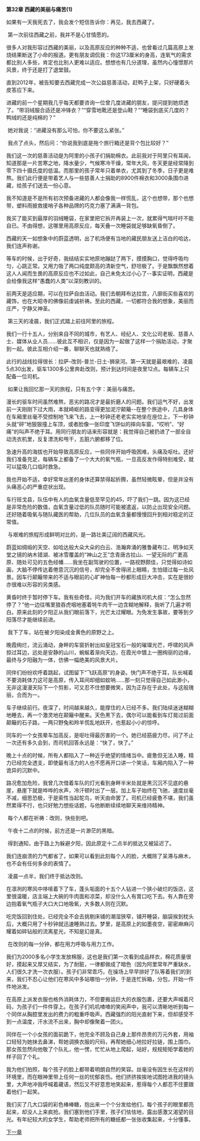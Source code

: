 **第32章 西藏的美丽与痛苦(1)**

   如果有一天我死去了，我会发个短信告诉你：再见，我去西藏了。 

​    第一次前往西藏之前，我并不是心甘情愿的。 

​    很多人对我形容过西藏的美丽，以及高原反应的种种不适，也曾看过几篇高原上发烧结果断送了小命的报道。更有朋友调侃我：你这173厘米的身高，连氧气的需求都比别人多些，肯定也比别人更难以适应。想想也有几分道理，虽然内心憧憬那片风景，终于还是打了退堂鼓。 

​    直到2012年，被告知要去西藏完成一次公益慈善活动，赶鸭子上架，只好硬着头皮答应下来。 

​    进藏的前一个星期我几乎每天都要咨询一位曾几度进藏的朋友，提问提到她烦透了。“带羽绒服合适还是冲锋衣？”“穿雪地靴还是登山鞋？”“睡袋到底买几度的？鸭绒的还是纯棉的？” 

​    她对我说：“进藏没有那么可怕，你不要这么紧张。” 

​    我点了点头，然后问：“你说我到底是拖个旅行箱还是背个包比较好？” 

​    我们这一次的慈善活动是为阿里的小孩子们捐助棉衣。此前我对于阿里只有耳闻，知道那是一片苦寒之地，降水量少，气候寒冷干燥，常年大风，冬天更是经常降到零下四十摄氏度的低温。而那里的孩子常年只着单衣，尤其到了冬季，日子更是难熬。我们此行便是带着艺人与一些慈善人士捐助的8900件棉衣和3000条围巾进藏，给孩子们送去一份心意。 

​    我不知道是不是所有初次预备进藏的人都会像我一样慌乱，这个也想带，那个也想带，塑料雨披救援哨子各种品牌的巧克力塞了满满一背包。 

​    我买了能买到最厚的羽绒睡袋，在家里把它拆开再装上一次，就累得气喘吁吁不能自已。不由得想，这哪里用高原反应，每天叠一次睡袋就足够缺氧昏倒了。 

​    西藏的天一如想象中的蔚蓝透明，出了机场便有当地的藏民朋友送上洁白的哈达，我们连声称谢。 

​    等车的时候，出于好奇，我结结实实地原地蹦跶了两下，摸摸胸口，觉得呼吸均匀，心跳正常。又用力吸了两口纯度颇高的清新空气，舒坦极了。于是飘飘然想着这人人闻而生畏的高原反应也不过如此，自己未免太过小心了--事实证明，西藏是会给像我这样“愚蠢的人类”以深刻教训的。 

​    前两天是适应期，可以在拉萨自由活动。我们去朝拜布达拉宫，八廓街买些喜欢的藏饰，也在大昭寺的佛像前虔诚祈祷。至此的西藏，一切都符合我的想象，美丽而庄严，宁静又神圣。 

​    第三天的凌晨，我们正式踏上前往阿里的旅程。 

​    我们一行十五人，分别来自不同的城市，有艺人、经纪人、文化公司老板、慈善人士、媒体从业人员……彼此互不相识，仅是因为一起做了这样一个捐助活动，才聚到一起。彼此互相介绍一番，聊聊天也就熟络了。 

​    此行的战线拉得很长：拉萨-改则-普兰-日土-狮泉河。第一天就是最艰难的，凌晨5点30出发，驱车1300多公里奔赴改则，预计到达时间是夜里12点。每辆车上只配备一位司机。 

​    如果让我回忆那一天的旅程，只有五个字：美丽与痛苦。 

​    漫长的驱车时间虽然难熬，恶劣的路况才是最折磨人的问题。我们运气不好，出发前一天刚刚下过大雨，本就崎岖的路变得更加泥泞颠簸--在整个旅途中，几具身体在车厢里丝毫不受控制地飞来飞去，上一秒钟还老老实实地坐在座位上，下一秒钟头就“砰”地狠狠撞上车顶，或者脸像一张印度飞饼似的摔向车窗，“哎哟”、“好痛”的叫声不绝于耳。用同行朋友的话来形容就是：我觉得自己被扔进了一部全自动洗衣机里，反复漂洗和甩干，五脏六腑都移了位。 

​    急速升高的海拔也开始导致高原反应，一些同伴开始呼吸困难，头痛及呕吐。还好我们准备充足，每辆车上都备了一个大大的氧气瓶，一旦高反发作得特别难受，就可以猛吸几口临时救急。 

​    我也开始不适，幸好常年出差的身体还算禁得起折腾，虽然轻微眩晕，但是并没有头痛恶心的严重症状出现。 

​    车行班戈县，队伍中有人的血氧含量低至罕见的45，吓了我们一跳。因为这已经是非常危险的数值，血氧含量过低的队员随时可能被遣返，以防止出现安全问题。还好随着吸氧与随队藏医的帮助，几位队员的血氧含量都慢慢回升到相对稳定的正常值。 

​    与艰难的旅程形成鲜明对比的，是一路壮美辽阔的西藏风光。 

​    蔚蓝如绸缎的天空、如哈达般大朵大朵的白云、浩瀚奔涌的雅鲁藏布江、明净如天堂之镜的纳木错湖、被冰雪覆盖的“神山之王”念青唐古拉山、一望无际的广袤高原、随处可见的五色经幡……我坐在副驾驶的位置，一路视野颇佳，只觉得如诗如画，大脑不停传达着倦意沉沉的信号，却完全不舍得闭上眼睛，生怕错过每一处风景。因车行颠簸带来的不适与眼前的心旷神怡每一秒都形成巨大冲击，实在是很妙亦很难以形容的另类感。 

​    黄昏时终于暂时停下车。我有些奇怪，问为我们开车的藏族司机大叔：“怎么忽然停了？”他一边往嘴里狼吞虎咽地塞着牦牛肉干一边含糊地解释，我听了几遍才明白。原来此刻的夕阳正从我们眼前落下，光芒太过耀眼。为免发生事故，要等到夕阳落尽才能继续前进。 

​    我下了车，站在被夕阳染成金黄色的原野之上。 

​    晚霞绚烂，流云涌动，身畔的车窗折射出如皇冠宝石一般的璀璨光芒，呼啸的风声掠过耳边，远处是安静的山川，蜿蜒着渐向天边，在霞光中镀上一圈绚丽的边缘，最终与夕阳融为一体，仿佛一幅绝美的风景大片。 

​    同伴们纷纷欢呼着跳起，试图留下“飞跃高原”的身姿。快门声不绝于耳，队长喊着不要消耗体力这可是高原，传入耳间却细如蚊呐……那一刻只觉得自己如此渺小，无非这漫漫天际下一个剪影，可又忍不住想要微笑，因为正存在于此处，与这般瑰丽，合而为一。 

​    车子继续前行。夜深了，时间越来越久，能撑住的人已经不多。我们陆续迷迷糊糊地睡去，再一个激灵地在颠簸中醒来。天色黑下去，偶尔可以能看到车灯晃过前面颠簸的石子路，一两只野兔和羚羊慌乱地跃开，也惹起小小的惊呼。 

​    同车的一个女孩晕车加高反，是呕吐得最厉害的一个。她已经筋疲力尽，问了不止一次还有多久会到，而司机回答永远是：“快了，快了。” 

​    晚上十点的时候，所有人都陷入了一种近乎绝望的情绪当中。疲惫但无法入睡，精力已经完全透支，即使最有活力的人也不愿再开口讲一个笑话，车厢内陷入了一种诡异的沉默中。 

​    路况愈加危险，我曾几次借着车队的灯光看到身畔半米处就是黑沉沉不见底的悬崖，悬崖下就是哗哗的水声，冷汗顿时出了一层。加上车子始终在飞驰，速度丝毫不减，细思恐极，于是索性当起鸵鸟，听天由命罢了。司机已经疲惫不堪，我们虽然累得不行，也只好勉力想些话题，与他断断续续地聊天来维持精神。 

​    每个人都在祈祷：改则，快些到吧。 

​    午夜十二点的时候，前方还是一片渺茫的黑暗。 

​    得到通知，由于路上为躲避夕阳，因此原定十二点半的抵达又被延迟了。 

​    我们连崩溃的力气都省了，如果可以看到此刻每个人的脸，大概除了呆滞与麻木，也不会有任何多余的表情了。 

​    凌晨一点半，我们终于抵达改则。 

​    在凛冽的寒风中哆嗦着下了车，蓬头垢面的十五个人钻进一个狭小破烂的饭店，这里很温暖，店主端上大碗的牛肉面和凉菜，却没什么人有胃口吃下去。有人靠在旁边抱着氧气瓶子大口大口地吸氧，大多数人则在沉默。 

​    吃完饭回到住处，已经完全不会去挑剔床铺的潮湿狭窄，铺开睡袋，脑袋挨到枕头后，大概只用了十秒钟就迅速睡熟过去。梦里，是高原上的如墨夜空，密密麻麻闪耀着如碎钻般的流离星光，不知是幻是真。 

​    在改则的每一分钟，都在用力呼吸与用力工作。 

​    我们为2000多名小学生发放棉服，这也是我们第一次看到成品样衣，棉花质量很好，摸起来又厚又结实，为了耐脏，一律都做成了暗色（因为阿里常年严重缺水，人们很久才洗一次衣服）。孩子们非常乖巧，在操场上早早排好了队等着我们的到来，我们不忍心让他们在寒风中多站哪怕一分钟，于是连忙拆箱，分包，开始一件件地派发。 

​    在高原上派发衣服也格外消耗体力，不但要搬运巨大的衣服包裹，还要大声喊着尺码，为孩子们一件件穿上。在孩子们叽叽喳喳的笑闹声中，我可以清晰地听到每一个同伴从胸腔里发出的费力的粗重呼吸声。西藏强烈的阳光直射下来，但却感受不到一点温度，汗水流不出来，胸中却像聚着一团火。 

​    同伴在一个小女孩的面前跪下，他完全不顾及自己身上那件昂贵的万元外套，用袖口轻轻为她抹去鼻涕，帮她调换衣服的尺码，再帮她细心地拉好拉链，围上围巾。那女孩忽然向他敬了个队礼，他一愣，忙忙从地上爬起，站好，规规矩矩学着她的样子回了个礼。 

​    我为他们拍照，每个孩子的脸上都带着明朗自然的笑容。丝毫没有因生长在这样的环境里，而在眼神里带上任何一丝的忧郁哀伤。他们挤挤挨挨地试图抢进我的镜头里，大声地冲我呼喊着藏语，然后又不好意思地笑起来，惹得每个人都忍不住要跟着他们一起笑。 

​    我们买了几大口袋的彩色棒棒糖，抱出来一个个分发给他们，每个孩子的眼里都亮起来，却没人上来疯抢。我们塞到他们手里，孩子们怯怯地，露出感激又渴望的目光。有年纪较大的女学生，帮助老师把所有的糖纸都一张张收集起来，十分懂事。  

[下一章](https://github.com/LiQinglin007/liqinglin/blob/master/%E4%B8%80%E5%88%87%E9%83%BD%E6%98%AF%E6%9C%80%E5%A5%BD%E7%9A%84%E5%AE%89%E6%8E%92/%E7%AC%AC33%E7%AB%A0%20%E8%A5%BF%E8%97%8F%E7%9A%84%E7%BE%8E%E4%B8%BD%E4%B8%8E%E7%97%9B%E8%8B%A6(2).md)